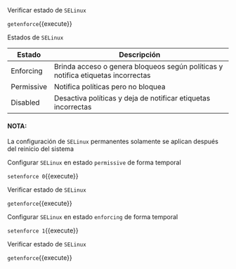 Verificar estado de `SELinux`

`getenforce`{{execute}}

Estados de `SELinux`

Estado | Descripción
------ | -----------
Enforcing | Brinda acceso o genera bloqueos según políticas y notifica etiquetas incorrectas
Permissive | Notifica políticas pero no bloquea
Disabled | Desactiva políticas y deja de notificar etiquetas incorrectas

#### NOTA:
La configuración de `SELinux` permanentes solamente se aplican después del reinicio del sistema

Configurar `SELinux` en estado `permissive` de forma temporal

`setenforce 0`{{execute}}

Verificar estado de `SELinux`

`getenforce`{{execute}}

Configurar `SELinux` en estado `enforcing` de forma temporal

`setenforce 1`{{execute}}

Verificar estado de `SELinux`

`getenforce`{{execute}}
